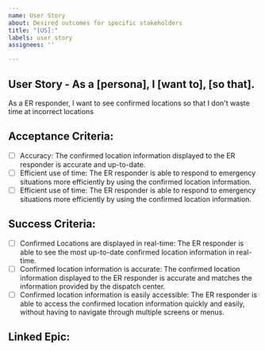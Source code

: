 ```yaml
---
name: User Story
about: Desired outcomes for specific stakeholders
title: "[US]:"
labels: user story
assignees: ''

---
```


## User Story - As a [persona], I [want to], [so that].
As a ER responder, I want to see confirmed locations so that I don't waste time at incorrect locations

## Acceptance Criteria:
- [ ] Accuracy: The confirmed location information displayed to the ER responder is accurate and up-to-date.
- [ ] Efficient use of time: The ER responder is able to respond to emergency situations more efficiently by using the confirmed location information.
- [ ] Efficient use of time: The ER responder is able to respond to emergency situations more efficiently by using the confirmed location information.

## Success Criteria:
- [ ] Confirmed Locations are displayed in real-time: The ER responder is able to see the most up-to-date confirmed location information in real-time.
- [ ] Confirmed location information is accurate: The confirmed location information displayed to the ER responder is accurate and matches the information provided by the dispatch center.
- [ ] Confirmed location information is easily accessible: The ER responder is able to access the confirmed location information quickly and easily, without having to navigate through multiple screens or menus.

## Linked Epic:

